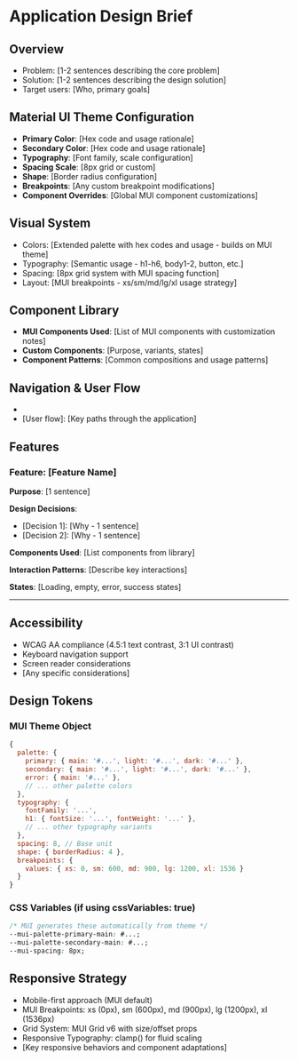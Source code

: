 # Application Design Brief

## Overview
- Problem: [1-2 sentences describing the core problem]
- Solution: [1-2 sentences describing the design solution]
- Target users: [Who, primary goals]

## Material UI Theme Configuration
- **Primary Color**: [Hex code and usage rationale]
- **Secondary Color**: [Hex code and usage rationale]
- **Typography**: [Font family, scale configuration]
- **Spacing Scale**: [8px grid or custom]
- **Shape**: [Border radius configuration]
- **Breakpoints**: [Any custom breakpoint modifications]
- **Component Overrides**: [Global MUI component customizations]

## Visual System
- Colors: [Extended palette with hex codes and usage - builds on MUI theme]
- Typography: [Semantic usage - h1-h6, body1-2, button, etc.]
- Spacing: [8px grid system with MUI spacing function]
- Layout: [MUI breakpoints - xs/sm/md/lg/xl usage strategy]

## Component Library
- **MUI Components Used**: [List of MUI components with customization notes]
- **Custom Components**: [Purpose, variants, states]
- **Component Patterns**: [Common compositions and usage patterns]

## Navigation & User Flow
- [Navigation pattern]: [Description]
- [User flow]: [Key paths through the application]

## Features

### Feature: [Feature Name]
**Purpose**: [1 sentence]

**Design Decisions**:
- [Decision 1]: [Why - 1 sentence]
- [Decision 2]: [Why - 1 sentence]

**Components Used**: [List components from library]

**Interaction Patterns**: [Describe key interactions]

**States**: [Loading, empty, error, success states]

---

## Accessibility
- WCAG AA compliance (4.5:1 text contrast, 3:1 UI contrast)
- Keyboard navigation support
- Screen reader considerations
- [Any specific considerations]

## Design Tokens

### MUI Theme Object
```javascript
{
  palette: {
    primary: { main: '#...', light: '#...', dark: '#...' },
    secondary: { main: '#...', light: '#...', dark: '#...' },
    error: { main: '#...' },
    // ... other palette colors
  },
  typography: {
    fontFamily: '...',
    h1: { fontSize: '...', fontWeight: '...' },
    // ... other typography variants
  },
  spacing: 8, // Base unit
  shape: { borderRadius: 4 },
  breakpoints: {
    values: { xs: 0, sm: 600, md: 900, lg: 1200, xl: 1536 }
  }
}
```

### CSS Variables (if using cssVariables: true)
```css
/* MUI generates these automatically from theme */
--mui-palette-primary-main: #...;
--mui-palette-secondary-main: #...;
--mui-spacing: 8px;
```

## Responsive Strategy
- Mobile-first approach (MUI default)
- MUI Breakpoints: xs (0px), sm (600px), md (900px), lg (1200px), xl (1536px)
- Grid System: MUI Grid v6 with size/offset props
- Responsive Typography: clamp() for fluid scaling
- [Key responsive behaviors and component adaptations]
